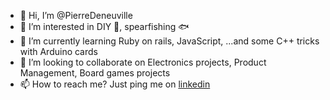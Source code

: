- 👋 Hi, I’m @PierreDeneuville
- 👀 I’m interested in DIY 🧰, spearfishing :fish:
- 🌱 I’m currently learning Ruby on rails, JavaScript, ...and some C++  tricks with Arduino cards
- 💞️ I’m looking to collaborate on Electronics projects, Product Management, Board games projects
- 📫 How to reach me? Just ping me on [linkedin](www.linkedin.com/in/pierre-deneuville-80982714)

<!---
PierreDeneuville/PierreDeneuville is a ✨ special ✨ repository because its `README.md` (this file) appears on your GitHub profile.
You can click the Preview link to take a look at your changes.
--->
